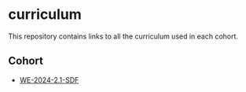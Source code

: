 # curriculum
This repository contains links to all the curriculum used in each cohort.

## Cohort
- [WE-2024-2.1-SDF](./cohorts/we-2024-2-1-sdf.md)
